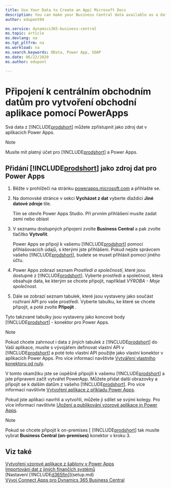 ```yaml
---
title: Use Your Data to Create an App| Microsoft Docs
description: You can make your Business Central data available as a data source and specify an OData URL of your web services to build a business app using Power Apps.
author: edupont04

ms.service: dynamics365-business-central
ms.topic: article
ms.devlang: na
ms.tgt_pltfrm: na
ms.workload: na
ms.search.keywords: OData, Power App, SOAP
ms.date: 06/22/2020
ms.author: edupont

---
```

# Připojení k centrálním obchodním datům pro vytvoření obchodní aplikace pomocí PowerApps

Svá data z [!INCLUDE[prodshort](includes/prodshort.md)] můžete zpřístupnit jako zdroj dat v aplikacích Power Apps.

> [!NOTE]  
> Musíte mít platný účet pro [!INCLUDE[prodshort](includes/prodshort.md)] a Power Apps.

## Přidání [!INCLUDE[prodshort](includes/prodshort.md)] jako zdroj dat pro Power Apps

1. Běžte v prohlížeči na stránku [powerapps.microsoft.com](https://powerapps.microsoft.com/) a přihlašte se.
2. Na domovské stránce v sekci **Vycházet z dat** vyberte dlaždici **Jiné datové zdroje** tile.

   Tím se otevře Power Apps Studio. Při prvním přihlášení musíte zadat zemi nebo oblast
3. V seznamu dostupných připojení zvolte **Business Central** a pak zvolte tlačítko **Vytvořit**.

   Power Apps se připojí k vašemu [!INCLUDE[prodshort](includes/prodshort.md)] pomocí přihlašovacích údajů, s kterými jste přihlášeni. Pokud nejste správcem vašeho [!INCLUDE[prodshort](includes/prodshort.md)], budete se muset přihlásit pomocí jiného účtu.

4. Power Apps zobrazí seznam *Prostředí a společností*, které jsou dostupné z [!INCLUDE[prodshort](includes/prodshort.md)]. Vyberte prostředí a společnost, která obsahuje data, ke kterým se chcete připojit, například *VÝROBA - Moje společnost*.

5. Dále se zobrazí seznam tabulek, které jsou vystaveny jako součást rozhraní API pro vaše prostředí. Vyberte tabulku, ke které se chcete připojit, a poté zvolte **Připojit** .

Tyto takzvané tabulky jsou vystaveny jako koncové body [!INCLUDE[prodshort](includes/prodshort.md)] - konektor pro Power Apps.

> [!NOTE]
> Pokud chcete zahrnout i data z jiných tabulek z [!INCLUDE[prodshort](includes/prodshort.md)] do Vaší aplikace, musíte s vývojářem definovat vlastní API v [!INCLUDE[prodshort](includes/prodshort.md)] a poté toto vlastní API použijte jako vlastní konektor v aplikacích Power Apps. Pro více informací navštivte [Vytváření vlastního konektoru od nuly](/connectors/custom-connectors/define-blank).

V tomto okamžiku jste se úspěšně připojili k vašemu [!INCLUDE[prodshort](includes/prodshort.md)] a jste připraveni začít vytvářet PowerApp. Můžete přidat další obrazovky a připojit se k dalším datům z vašeho [!INCLUDE[prodshort](includes/prodshort.md)]. Pro více informací navštivte [Vytvoření aplikace z příkladu Power Apps](/powerapps/maker/canvas-apps/open-and-run-a-sample-app).

Pokud jste aplikaci navrhli a vytvořili, můžete ji sdílet se svými kolegy. Pro více informací navštivte [Uložení a publikování vzorové aplikace in Power Apps](/powerapps/maker/canvas-apps/save-publish-app).

> [!NOTE]
> Pokud se chcete připojit k on-premises [ [!INCLUDE[prodshort](includes/prodshort.md)] tak musíte vybrat **Business Central (on-premises)** konektor v kroku 3.

## Viz také

[Vytvoření vzorové aplikace z šablony v Power Apps](/powerapps/maker/canvas-apps/get-started-test-drive)  
[Importování dat z jiných finančích systémů](across-import-data-configuration-packages.md)  
[Nastavení [!INCLUDE[d365fin](includes/d365fin_md.md)]](setup.md)  
[Vývoj Connect Apps pro Dynamics 365 Business Central](/dynamics365/business-central/dev-itpro/developer/devenv-develop-connect-apps)
